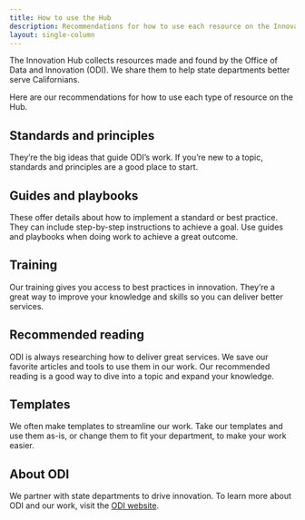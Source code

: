 ```yaml
---
title: How to use the Hub
description: Recommendations for how to use each resource on the Innovation Hub
layout: single-column
---
```


<p class="text-lead">The Innovation Hub collects resources made and found by the Office of Data and Innovation (ODI). We share them to help state departments better serve Californians.</p>

Here are our recommendations for how to use each type of resource on the Hub.

## Standards and principles

They’re the big ideas that guide ODI’s work. If you’re new to a topic, standards and principles are a good place to start.

## Guides and playbooks

These offer details about how to implement a standard or best practice. They can include step-by-step instructions to achieve a goal. Use guides and playbooks when doing work to achieve a great outcome.

## Training

Our training gives you access to best practices in innovation. They’re a great way to improve your knowledge and skills so you can deliver better services.

## Recommended reading

ODI is always researching how to deliver great services. We save our favorite articles and tools to use them in our work. Our recommended reading is a good way to dive into a topic and expand your knowledge.

## Templates

We often make templates to streamline our work. Take our templates and use them as-is, or change them to fit your department, to make your work easier.

## About ODI

We partner with state departments to drive innovation. To learn more about ODI and our work, visit the [ODI website](https://innovation.ca.gov).
